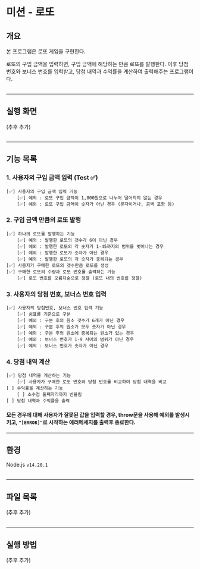 # 미션 - 로또

## 개요
본 프로그램은 로또 게임을 구현한다. 

로또의 구입 금액을 입력하면, 구입 금액에 해당하는 만큼 로또를 발행한다. 이후 당첨 번호와 보너스 번호를 입력받고, 당첨 내역과 수익률을 계산하여 출력해주는 프로그램이다.<br/><br/>

---

## 실행 화면
(추후 추가)<br/><br/>

---

## 기능 목록

### 1. 사용자의 구입 금액 입력 (Test ✅)
    [✅] 사용자의 구입 금액 입력 기능
        [✅] 예외 : 로또 구입 금액이 1,000원으로 나누어 떨어지지 않는 경우
        [✅] 예외 : 로또 구입 금액이 숫자가 아닌 경우 (문자이거나, 공백 포함 등)
 
### 2. 구입 금액 만큼의 로또 발행
    [✅] 하나의 로또를 발행하는 기능
        [✅] 예외 : 발행한 로또의 갯수가 6이 아닌 경우
        [✅] 예외 : 발행한 로또의 각 숫자가 1-45까지의 범위를 벗어나는 경우
        [✅] 예외 : 발행한 로또가 숫자가 아닌 경우
        [✅] 예외 : 발행한 로또의 각 숫자가 중복되는 경우
    [✅] 사용자가 구매한 로또의 갯수만큼 로또를 생성
    [✅] 구매한 로또의 수량과 로또 번호를 출력하는 기능
        [✅] 로또 번호를 오름차순으로 정렬 (로또 내의 번호를 정렬)

### 3. 사용자의 당첨 번호, 보너스 번호 입력
    [✅] 사용자의 당첨번호, 보너스 번호 입력 기능
        [✅] 쉼표를 기준으로 구분
        [✅] 예외 : 구분 후의 원소 갯수가 6개가 아닌 경우
        [✅] 예외 : 구분 후의 원소가 모두 숫자가 아닌 경우
        [✅] 예외 : 구분 후의 원소에 중복되는 원소가 있는 경우
        [✅] 예외 : 보너스 번호가 1-9 사이의 범위가 아닌 경우
        [✅] 예외 : 보너스 번호가 숫자가 아닌 경우
### 4. 당첨 내역 계산
    [✅] 당첨 내역을 계산하는 기능
        [✅] 사용자가 구매한 로또 번호와 당첨 번호를 비교하여 당첨 내역을 비교
    [ ] 수익률을 계산하는 기능
        [ ] 소수점 둘째자리까지 반올림
    [ ] 당첨 내역과 수익률을 출력

####  모든 경우에 대해 사용자가 잘못된 값을 입력할 경우, throw문을 사용해 예외를 발생시키고, <code>"[ERROR]"</code>로 시작하는 에러메세지를 출력후 종료한다. <br/>

---
## 환경
Node.js <code>v14.20.1</code><br/><br/>

---
## 파일 목록
(추후 추가)<br/><br/>

---
## 실행 방법
(추후 추가)<br/><br/>